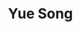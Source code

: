---
layout: page
title: Yue Song
description: Undergraduate (Chemistry)<br>Final year project<br>Email&#58; Yue.Song21@student.xjtlu.edu.cn
img: assets/img/yue_song.jpeg
redirect: 
importance: 4
category: Undergraduate Students
horizontal: true
---
